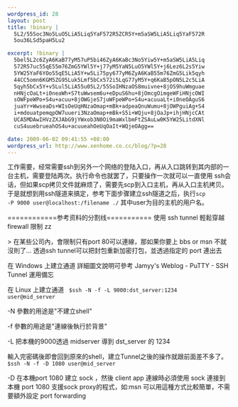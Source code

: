 ```yaml
--- 
wordpress_id: 28
layout: post
title: !binary |
  5L2/55Soc3No5LuO5LiA5Liq5YaF572R5ZCR5Y+m5aSW5LiA5Liq5YaF572R
  5ou36LSd5paH5Lu2

excerpt: !binary |
  5bel5L2c6ZyA6KaB77yM57uP5bi46ZyA6KaBc3No5Yiw5Y+m5aSW5LiA5Liq
  572R57uc55qE55m76ZmG5YWl5Y+j77yM5YaN5LuO5YWl5Y+j6Lez6L2s5Yiw
  5YW25YaF6YOo55qE5LiA5Y+w5Li75py677yM6ZyA6KaB55m76ZmG5Lik5qyh
  44CC5omn6KGM5ZG95Luk5Lmf5bCx572i5LqG77yM5Y+q6KaB5pON5L2c5LiA
  5qyh5bCx5Y+v5Lul5LiA55u05L2/55SoIHNzaOS8muivne+8jOS9huWmguae
  nHNjcOaLt+i0neaWh+S7tuWwsem6u+eDpuS6hu+8jOmcgOimgeWFiHNjcOWI
  sOWFpeWPo+S4u+acuu+8jOWGjeS7juWFpeWPo+S4u+acuuaLt+i0neOAguS6
  juaYr+WwseaDs+WIsOeUqHNzaOmap+mBk+adpeaQnuWumu+8jOWPguiAg+S4
  i+mdouatpemqpOW7uueri3NzaOmap+mBk+S5i+WQju+8jOaJp+ihjHNjcCAt
  UCA5MDAwIHVzZXJAbG9jYWxob3N0Oi9maWxlbmFtZSAuLw0K5YW25LitdXNl
  cuS4uuebrueahOS4u+acuueahOeUqOaIt+WQjeOAgg==

date: 2009-06-02 09:41:55 +08:00
wordpress_url: http://www.xenhome.co.cc/blog/?p=28
---
```

工作需要，经常需要ssh到另外一个网络的登陆入口，再从入口跳转到其内部的一台主机，需要登陆两次。执行命令也就罢了，只要操作一次就可以一直使用 ssh会话，但如果scp拷贝文件就麻烦了，需要先scp到入口主机，再从入口主机拷贝。于是就想到用ssh隧道来搞定，参考下面步骤建立ssh隧道之后，执行<code>scp -P 9000 user@localhost:/filename ./</code>
其中user为目的主机的用户名。

============参考资料的分割线===========<!--more-->
使用 ssh tunnel 輕鬆穿越 firewall 限制 zz

&gt; 在某些公司內，會限制只有port 80可以連線，那如果你要上 bbs or msn 不就沒則了...
透過ssh tunnel可以把封包重新加密打包，並透過指定的 port 連出去

在 Windows 上建立通道
詳細圖文說明可參考 Jamyy's Weblog - PuTTY - SSH Tunnel 運用備忘

在 Linux 上建立通道
<code>
$ssh -N -f -L 9000:dst_server:1234 user@mid_server</code>

-N 參數的用途是"不建立shell"

-f 參數的用途是"連線後執行於背景"

-L 把本機的9000透過 midserver 導到 dst_server 的 1234

輸入完密碼後即會回到原來的shell，建立Tunnel之後的操作就跟前面差不多了。
<code>
$ssh -N -f -D 1080 user@mid_server</code>

-D 在本機port 1080 建立 sock ，然後 client app 連線時必須使用 sock 連接到本機 port 1080
支援sock proxy的程式，如:msn 可以用這種方式比較簡單，不需要額外設定 port forwarding
